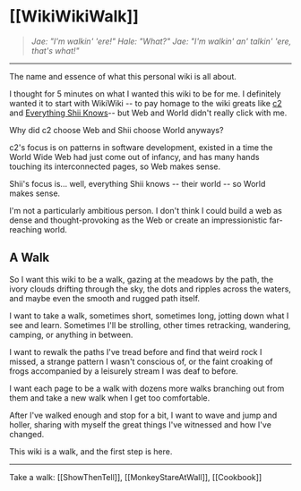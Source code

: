 # [[WikiWikiWalk]]
>*Jae: "I'm walkin' 'ere!" 
>Hale: "What?" 
>Jae: "I'm walkin' an' talkin' 'ere, that's what!"*
---

The name and essence of what this personal wiki is all about.

I thought for 5 minutes on what I wanted this wiki to be for me. I definitely wanted it to start with WikiWiki -- to pay homage to the wiki greats like [c2](https://wiki.c2.com) and [Everything Shii Knows](https://shii.bibanon.org/shii.org/knows/Everything_Shii_Knows.html)-- but Web and World didn't really click with me.

Why did c2 choose Web and Shii choose World anyways?

c2's focus is on patterns in software development, existed in a time the World Wide Web had just come out of infancy, and has many hands touching its interconnected pages, so Web makes sense.

Shii's focus is... well, everything Shii knows -- their world -- so World makes sense.

I'm not a particularly ambitious person. I don't think I could build a web as dense and thought-provoking as the Web or create an impressionistic far-reaching world.

## A Walk
So I want this wiki to be a walk, gazing at the meadows by the path, the ivory clouds drifting through the sky, the dots and ripples across the waters, and maybe even the smooth and rugged path itself.

I want to take a walk, sometimes short, sometimes long, jotting down what I see and learn. Sometimes I'll be strolling, other times retracking, wandering, camping, or anything in between.

I want to rewalk the paths I've tread before and find that weird rock I missed, a strange pattern I wasn't conscious of, or the faint croaking of frogs accompanied by a leisurely stream I was deaf to before. 

I want each page to be a walk with dozens more walks branching out from them and take a new walk when I get too comfortable.

After I've walked enough and stop for a bit, I want to wave and jump and holler, sharing with myself the great things I've witnessed and how I've changed. 

This wiki is a walk, and the first step is here.

---

Take a walk: [[ShowThenTell]], [[MonkeyStareAtWall]], [[Cookbook]]
